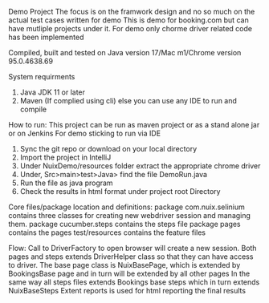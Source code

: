 Demo Project
The focus is on the framwork design and no so much on the actual test cases written for demo
This is demo for booking.com but can have mutliple projects under it.
For demo only chorme driver related code has been implemented

Compiled, built and tested on Java version 17/Mac m1/Chrome version 95.0.4638.69

System requirments
1. Java JDK 11 or later
2. Maven (If complied using cli) else you can use any IDE to run and compile

How to run:
This project can be run as maven project or as a stand alone jar or on Jenkins
For demo sticking to run via IDE
1. Sync the git repo or download on your local directory
3. Import the project in IntelliJ
4. Under NuixDemo/resources folder extract the appropriate chrome driver
5. Under, Src>main>test>Java> find the file DemoRun.java
6. Run the file as java program
7. Check the results in html format under project root Directory

Core files/package location and definitions:
 package com.nuix.selinium contains three classes for creating new webdriver session and managing them.
 package cucumber.steps contains the steps file
 package pages contains the pages
 test/resources contains the feature files


Flow:
Call to DriverFactory to open browser will create a new session.
Both pages and steps extends DriverHelper class so that they can have access to driver.
The base page class is NuixBasePage, which is extended by BookingsBase page and in turn will be extended by all other pages
In the same way all steps files extends Bookings base steps which in turn extends NuixBaseSteps
Extent reports is used for html reporting the final results
 
